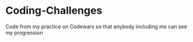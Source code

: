 # Coding-Challenges
Code from my practice on Codewars so that anybody including me can see my progression
